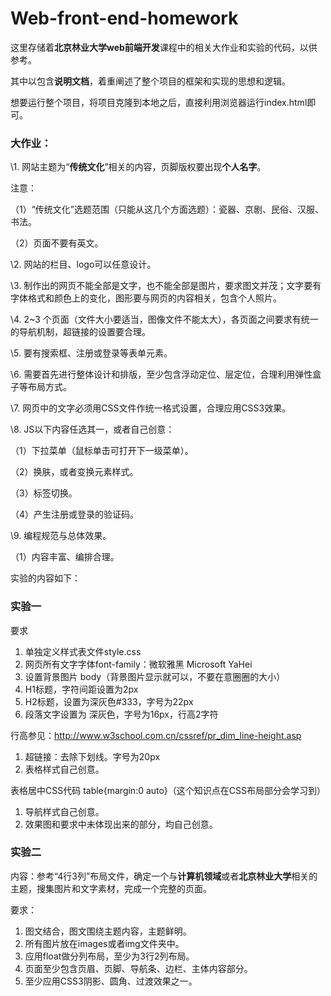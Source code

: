 # Web-front-end-homework
这里存储着**北京林业大学web前端开发**课程中的相关大作业和实验的代码，以供参考。

其中以包含**说明文档**，着重阐述了整个项目的框架和实现的思想和逻辑。

想要运行整个项目，将项目克隆到本地之后，直接利用浏览器运行index.html即可。

### 大作业：

\1. 网站主题为“**传统文化**”相关的内容，页脚版权要出现**个人名字**。

注意：

（1）“传统文化”选题范围（只能从这几个方面选题）：瓷器、京剧、民俗、汉服、书法。

（2）页面不要有英文。

\2. 网站的栏目、logo可以任意设计。

\3. 制作出的网页不能全部是文字，也不能全部是图片，要求图文并茂；文字要有字体格式和颜色上的变化，图形要与网页的内容相关，包含个人照片。

\4.  2~3 个页面（文件大小要适当，图像文件不能太大），各页面之间要求有统一的导航机制，超链接的设置要合理。 

\5. 要有搜索框、注册或登录等表单元素。

\6. 需要首先进行整体设计和排版，至少包含浮动定位、层定位，合理利用弹性盒子等布局方式。

\7. 网页中的文字必须用CSS文件作统一格式设置，合理应用CSS3效果。 

\8. JS以下内容任选其一，或者自己创意：

（1）下拉菜单（鼠标单击可打开下一级菜单）。

（2）换肤，或者变换元素样式。

（3）标签切换。

（4）产生注册或登录的验证码。

\9. 编程规范与总体效果。

（1）内容丰富、编排合理。

实验的内容如下：

### 实验一

要求

1. 单独定义样式表文件style.css
2. 网页所有文字字体font-family：微软雅黑 Microsoft YaHei
3. 设置背景图片 body（背景图片显示就可以，不要在意圈圈的大小）
4. H1标题，字符间距设置为2px
5. H2标题，设置为深灰色#333，字号为22px  
6. 段落文字设置为 深灰色，字号为16px，行高2字符

行高参见：http://www.w3school.com.cn/cssref/pr_dim_line-height.asp

1. 超链接：去除下划线。字号为20px
2. 表格样式自己创意。

表格居中CSS代码 table{margin:0 auto}（这个知识点在CSS布局部分会学习到）

1. 导航样式自己创意。
2. 效果图和要求中未体现出来的部分，均自己创意。



### 实验二

内容：参考“4行3列”布局文件，确定一个与**计算机领域**或者**北京林业大学**相关的主题，搜集图片和文字素材，完成一个完整的页面。

要求：

1. 图文结合，图文围绕主题内容，主题鲜明。
2. 所有图片放在images或者img文件夹中。
3. 应用float做分列布局，至少为3行2列布局。
4. 页面至少包含页眉、页脚、导航条、边栏、主体内容部分。
5. 至少应用CSS3阴影、圆角、过渡效果之一。

 
